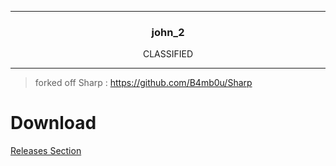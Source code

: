 

---

<h3 align="center">john_2</h3>
<p align="center">CLASSIFIED</p>

---

> forked off Sharp : https://github.com/B4mb0u/Sharp

# Download
[Releases Section](https://github.com/B4mb0u/Sharp/releases)

